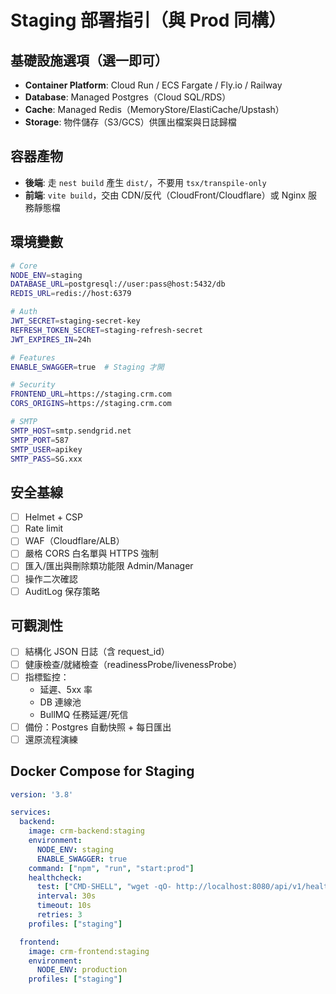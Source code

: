 # Staging 部署指引（與 Prod 同構）

## 基礎設施選項（選一即可）
- **Container Platform**: Cloud Run / ECS Fargate / Fly.io / Railway
- **Database**: Managed Postgres（Cloud SQL/RDS）
- **Cache**: Managed Redis（MemoryStore/ElastiCache/Upstash）
- **Storage**: 物件儲存（S3/GCS）供匯出檔案與日誌歸檔

## 容器產物
- **後端**: 走 `nest build` 產生 `dist/`，不要用 `tsx/transpile-only`
- **前端**: `vite build`，交由 CDN/反代（CloudFront/Cloudflare）或 Nginx 服務靜態檔

## 環境變數
```bash
# Core
NODE_ENV=staging
DATABASE_URL=postgresql://user:pass@host:5432/db
REDIS_URL=redis://host:6379

# Auth
JWT_SECRET=staging-secret-key
REFRESH_TOKEN_SECRET=staging-refresh-secret
JWT_EXPIRES_IN=24h

# Features
ENABLE_SWAGGER=true  # Staging 才開

# Security
FRONTEND_URL=https://staging.crm.com
CORS_ORIGINS=https://staging.crm.com

# SMTP
SMTP_HOST=smtp.sendgrid.net
SMTP_PORT=587
SMTP_USER=apikey
SMTP_PASS=SG.xxx
```

## 安全基線
- [ ] Helmet + CSP
- [ ] Rate limit
- [ ] WAF（Cloudflare/ALB）
- [ ] 嚴格 CORS 白名單與 HTTPS 強制
- [ ] 匯入/匯出與刪除類功能限 Admin/Manager
- [ ] 操作二次確認
- [ ] AuditLog 保存策略

## 可觀測性
- [ ] 結構化 JSON 日誌（含 request_id）
- [ ] 健康檢查/就緒檢查（readinessProbe/livenessProbe）
- [ ] 指標監控：
  - 延遲、5xx 率
  - DB 連線池
  - BullMQ 任務延遲/死信
- [ ] 備份：Postgres 自動快照 + 每日匯出
- [ ] 還原流程演練

## Docker Compose for Staging
```yaml
version: '3.8'

services:
  backend:
    image: crm-backend:staging
    environment:
      NODE_ENV: staging
      ENABLE_SWAGGER: true
    command: ["npm", "run", "start:prod"]
    healthcheck:
      test: ["CMD-SHELL", "wget -qO- http://localhost:8080/api/v1/health || exit 1"]
      interval: 30s
      timeout: 10s
      retries: 3
    profiles: ["staging"]

  frontend:
    image: crm-frontend:staging
    environment:
      NODE_ENV: production
    profiles: ["staging"]
```